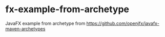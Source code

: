 # fx-example-from-archetype
JavaFX example from archetype from https://github.com/openjfx/javafx-maven-archetypes
